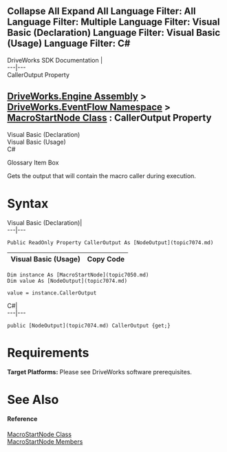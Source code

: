 Collapse All Expand All Language Filter: All  Language Filter: Multiple  Language Filter: Visual Basic (Declaration) Language Filter: Visual Basic (Usage) Language Filter: C#  
---  
DriveWorks SDK Documentation  |   
---|---  
CallerOutput Property   
  
[DriveWorks.Engine Assembly](topic2156.md) > [DriveWorks.EventFlow Namespace](topic6871.md) > [MacroStartNode Class](topic7050.md) : CallerOutput Property  
---  
  
Visual Basic (Declaration)    
Visual Basic (Usage)    
C# 

Glossary Item Box

Gets the output that will contain the macro caller during execution. 

# Syntax

Visual Basic (Declaration)|   
---|---  
      
    
    Public ReadOnly Property CallerOutput As [NodeOutput](topic7074.md)  
  
Visual Basic (Usage)| Copy Code  
---|---  
      
    
    Dim instance As [MacroStartNode](topic7050.md)
    Dim value As [NodeOutput](topic7074.md)
     
    value = instance.CallerOutput  
  
C#|   
---|---  
      
    
    public [NodeOutput](topic7074.md) CallerOutput {get;}  
  
# Requirements

**Target Platforms:** Please see DriveWorks software prerequisites.

# See Also

#### Reference

[MacroStartNode Class](topic7050.md)   
[MacroStartNode Members](topic7051.md)


